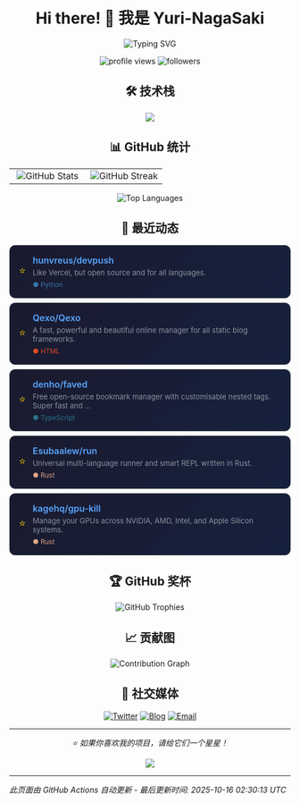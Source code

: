 # <div align="center">Hi there! 👋 我是 Yuri-NagaSaki</div>

<p align="center">
  <img src="https://readme-typing-svg.herokuapp.com?font=Fira+Code&pause=1000&color=36BCF7&center=true&vCenter=true&width=435&lines=全栈开发者;开源爱好者;终身学习者;代码改变世界" alt="Typing SVG" />
</p>

<p align="center">
  <img src="https://komarev.com/ghpvc/?username=Yuri-NagaSaki&label=Profile%20views&color=0e75b6&style=flat" alt="profile views" />
  <img src="https://img.shields.io/github/followers/Yuri-NagaSaki?label=Followers&style=social" alt="followers">
</p>

## <div align="center">🛠️ 技术栈</div>

<p align="center">
  <img src="https://skillicons.dev/icons?i=python,javascript,typescript,react,vue,nodejs,docker,kubernetes,aws,gcp,linux,git,vscode,figma" />
</p>

## <div align="center">📊 GitHub 统计</div>

<table align="center">
<tr>
<td align="center" width="50%">
  <img src="https://github-readme-stats.vercel.app/api?username=Yuri-NagaSaki&show_icons=true&theme=tokyonight&hide_border=true&include_all_commits=true&count_private=true" alt="GitHub Stats" />
</td>
<td align="center" width="50%">
  <img src="https://github-readme-streak-stats.herokuapp.com/?user=Yuri-NagaSaki&theme=tokyonight&hide_border=true" alt="GitHub Streak" />
</td>
</tr>
</table>

<p align="center">
  <img src="https://github-readme-stats.vercel.app/api/top-langs/?username=Yuri-NagaSaki&layout=compact&theme=tokyonight&hide_border=true&langs_count=8" alt="Top Languages" />
</p>

## <div align="center">🌟 最近动态</div>

<!-- GITHUB_STARS:START -->

<div align="center" style="max-width: 700px; margin: 8px auto; background: linear-gradient(135deg, #1a1a2e 0%, #16213e 100%); border-radius: 10px; padding: 16px; border: 1px solid #30363d;">
  <div style="display: flex; align-items: center; gap: 12px;">
    <div style="color: #ffd700; font-size: 18px;">⭐</div>
    <div style="flex: 1; text-align: left;">
      <div>
        <a href="https://github.com/hunvreus/devpush" target="_blank" style="color: #58a6ff; text-decoration: none; font-weight: 600; font-size: 16px;">
          hunvreus/devpush
        </a>
      </div>
      <div style="color: #8b949e; font-size: 13px; margin-top: 4px;">Like Vercel, but open source and for all languages.</div>
      <div style="margin-top: 6px;"><span style="color: #3776ab; font-size: 12px;">● Python</span></div>
    </div>
  </div>
</div>

<div align="center" style="max-width: 700px; margin: 8px auto; background: linear-gradient(135deg, #1a1a2e 0%, #16213e 100%); border-radius: 10px; padding: 16px; border: 1px solid #30363d;">
  <div style="display: flex; align-items: center; gap: 12px;">
    <div style="color: #ffd700; font-size: 18px;">⭐</div>
    <div style="flex: 1; text-align: left;">
      <div>
        <a href="https://github.com/Qexo/Qexo" target="_blank" style="color: #58a6ff; text-decoration: none; font-weight: 600; font-size: 16px;">
          Qexo/Qexo
        </a>
      </div>
      <div style="color: #8b949e; font-size: 13px; margin-top: 4px;">A fast, powerful and beautiful online manager for all static blog frameworks. </div>
      <div style="margin-top: 6px;"><span style="color: #e34c26; font-size: 12px;">● HTML</span></div>
    </div>
  </div>
</div>

<div align="center" style="max-width: 700px; margin: 8px auto; background: linear-gradient(135deg, #1a1a2e 0%, #16213e 100%); border-radius: 10px; padding: 16px; border: 1px solid #30363d;">
  <div style="display: flex; align-items: center; gap: 12px;">
    <div style="color: #ffd700; font-size: 18px;">⭐</div>
    <div style="flex: 1; text-align: left;">
      <div>
        <a href="https://github.com/denho/faved" target="_blank" style="color: #58a6ff; text-decoration: none; font-weight: 600; font-size: 16px;">
          denho/faved
        </a>
      </div>
      <div style="color: #8b949e; font-size: 13px; margin-top: 4px;">Free open-source bookmark manager with customisable nested tags. Super fast and ...</div>
      <div style="margin-top: 6px;"><span style="color: #2b7489; font-size: 12px;">● TypeScript</span></div>
    </div>
  </div>
</div>

<div align="center" style="max-width: 700px; margin: 8px auto; background: linear-gradient(135deg, #1a1a2e 0%, #16213e 100%); border-radius: 10px; padding: 16px; border: 1px solid #30363d;">
  <div style="display: flex; align-items: center; gap: 12px;">
    <div style="color: #ffd700; font-size: 18px;">⭐</div>
    <div style="flex: 1; text-align: left;">
      <div>
        <a href="https://github.com/Esubaalew/run" target="_blank" style="color: #58a6ff; text-decoration: none; font-weight: 600; font-size: 16px;">
          Esubaalew/run
        </a>
      </div>
      <div style="color: #8b949e; font-size: 13px; margin-top: 4px;">Universal multi-language runner and smart REPL written in Rust.</div>
      <div style="margin-top: 6px;"><span style="color: #dea584; font-size: 12px;">● Rust</span></div>
    </div>
  </div>
</div>

<div align="center" style="max-width: 700px; margin: 8px auto; background: linear-gradient(135deg, #1a1a2e 0%, #16213e 100%); border-radius: 10px; padding: 16px; border: 1px solid #30363d;">
  <div style="display: flex; align-items: center; gap: 12px;">
    <div style="color: #ffd700; font-size: 18px;">⭐</div>
    <div style="flex: 1; text-align: left;">
      <div>
        <a href="https://github.com/kagehq/gpu-kill" target="_blank" style="color: #58a6ff; text-decoration: none; font-weight: 600; font-size: 16px;">
          kagehq/gpu-kill
        </a>
      </div>
      <div style="color: #8b949e; font-size: 13px; margin-top: 4px;">Manage your GPUs across NVIDIA, AMD, Intel, and Apple Silicon systems.</div>
      <div style="margin-top: 6px;"><span style="color: #dea584; font-size: 12px;">● Rust</span></div>
    </div>
  </div>
</div>
<!-- GITHUB_STARS:END -->

## <div align="center">🏆 GitHub 奖杯</div>

<p align="center">
  <img src="https://github-profile-trophy.vercel.app/?username=Yuri-NagaSaki&theme=onedark&no-frame=true&row=2&column=3" alt="GitHub Trophies" />
</p>

## <div align="center">📈 贡献图</div>

<p align="center">
  <img src="https://github-readme-activity-graph.vercel.app/graph?username=Yuri-NagaSaki&theme=tokyo-night&hide_border=true" alt="Contribution Graph" />
</p>

## <div align="center">🔗 社交媒体</div>

<p align="center">
  <a href="https://twitter.com/Yuri-NagaSaki"><img src="https://img.shields.io/badge/Twitter-1DA1F2?style=for-the-badge&logo=twitter&logoColor=white" alt="Twitter"></a>
  <a href="https://catcat.blog"><img src="https://img.shields.io/badge/Blog-FF5722?style=for-the-badge&logo=blogger&logoColor=white" alt="Blog"></a>
  <a href="mailto:sa@catcat.blog"><img src="https://img.shields.io/badge/Email-D14836?style=for-the-badge&logo=gmail&logoColor=white" alt="Email"></a>
</p>

---

<p align="center">
  <i>⭐️ 如果你喜欢我的项目，请给它们一个星星！</i>
</p>

<p align="center">
  <img src="https://capsule-render.vercel.app/api?type=waving&color=gradient&height=60&section=footer" />
</p>

---
*此页面由 GitHub Actions 自动更新 - 最后更新时间: <!-- UPDATE_TIME:START -->2025-10-16 02:30:13 UTC<!-- UPDATE_TIME:END -->* 
